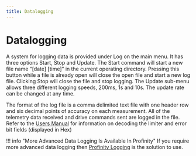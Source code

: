```yaml
---
title: Datalogging
---
```


# Datalogging

A system for logging data is provided under Log on the main menu. It has three options Start, Stop and Update. The Start command will start a new file name “[date] [time]” in the current operating directory. Pressing this button while a file is already open will close the open file and start a new log file. Clicking Stop will close the file and stop logging. The Update sub-menu allows three different logging speeds, 200ms, 1s and 10s. The update rate can be changed at any time.

The format of the log file is a comma delimited text file with one header row and six decimal points of accuracy on each measurement. All of the telemetry data received and drive commands sent are logged in the file. Refer to the [Users Manual](../WaveSculptor22/User_Manual/index.md) for information on decoding the limiter and error bit fields (displayed in Hex)

!!! info "More Advanced Data Logging Is Available In Profinity"
    If you require more advanced data logging then [Profinity Logging](../../Profinity/35_Logging_Replaying_CAN_Bus_Messages.md) is the solution to use.